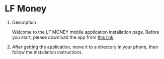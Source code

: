# LF Money
1. Description :

   Welcome to the LF MONEY mobile application installation page. Before you start, please download the app from [this link]
   


2. After getting the application, move it to a directory in your phone, then follow the installation instructions.




 [this link]: https://drive.google.com/file/d/1qzjai5gFPIyGWyLFJeypOhWC_2-5hmAW/view?usp=sharing
